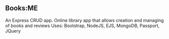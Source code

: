 ## Books:ME

An Express CRUD app. Online library app that allows creation and managing of books and reviews
Uses: Bootstrap, NodeJS, EJS, MongoDB, Passport, JQuery
